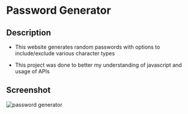 # Password Generator

## Description

- This website generates random passwords with options to include/exclude various character types

- This project was done to better my understanding of javascript and usage of APIs


## Screenshot

![password generator](https://user-images.githubusercontent.com/89421292/135722334-e3f88a15-cd97-429e-b228-9f1925a92629.PNG)

